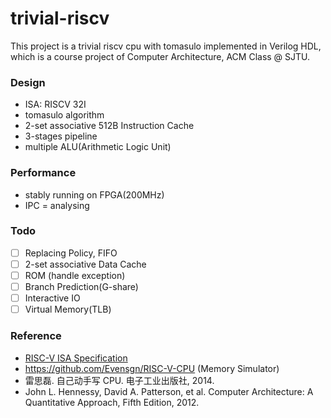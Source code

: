 # trivial-riscv

This project is a trivial riscv cpu with tomasulo implemented in Verilog HDL, which is a course project of Computer Architecture, ACM Class @ SJTU.

### Design

- ISA: RISCV 32I
- tomasulo algorithm
- 2-set associative 512B Instruction Cache
- 3-stages pipeline
- multiple ALU(Arithmetic Logic Unit)

### Performance

- stably running on FPGA(200MHz)
- IPC = analysing

### Todo

- [ ] Replacing Policy, FIFO
- [ ] 2-set associative Data Cache
- [ ] ROM (handle exception)
- [ ] Branch Prediction(G-share)
- [ ] Interactive IO
- [ ] Virtual Memory(TLB)

### Reference

- [RISC-V ISA Specification](http://riscv.org/specifications/)
- https://github.com/Evensgn/RISC-V-CPU (Memory Simulator)
- 雷思磊. 自己动手写 CPU. 电子工业出版社, 2014.
- John L. Hennessy, David A. Patterson, et al. Computer Architecture: A Quantitative Approach, Fifth Edition, 2012.